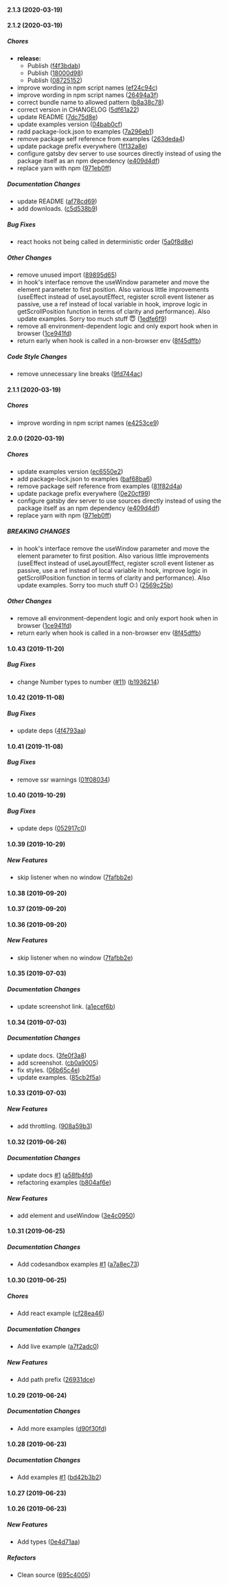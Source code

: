 #### 2.1.3 (2020-03-19)

#### 2.1.2 (2020-03-19)

##### Chores

* **release:**
  *  Publish ([f4f3bdab](https://github.com/n8tb1t/use-scroll-position/commit/f4f3bdab674127c40f885b4b368d48160cdf198b))
  *  Publish ([18000d98](https://github.com/n8tb1t/use-scroll-position/commit/18000d98a2a7e00050ff2ec7507f5cf808a54882))
  *  Publish ([08725152](https://github.com/n8tb1t/use-scroll-position/commit/08725152f2740215d80f802e928c6c2489d34e17))
*  improve wording in npm script names ([ef24c94c](https://github.com/n8tb1t/use-scroll-position/commit/ef24c94c5ce0477beb7e2e01c91e51e46db0c114))
*  improve wording in npm script names ([26494a3f](https://github.com/n8tb1t/use-scroll-position/commit/26494a3f7902e86a10715e8f4028711baaee2d12))
*  correct bundle name to allowed pattern ([b8a38c78](https://github.com/n8tb1t/use-scroll-position/commit/b8a38c7843f7e5dfd5c7c6f3cec5f0fa5269c7db))
*  correct version in CHANGELOG ([5df61a22](https://github.com/n8tb1t/use-scroll-position/commit/5df61a2222b7bb65fd23ab60f8addef912e1d416))
*  update README ([7dc75d8e](https://github.com/n8tb1t/use-scroll-position/commit/7dc75d8ef3e1d6cf401a9fd1c6f9e863865a6013))
*  update examples version ([04bab0cf](https://github.com/n8tb1t/use-scroll-position/commit/04bab0cf7ff40b4c8ed2673e2c0a218bf7125045))
*  radd package-lock.json to examples ([7a296eb1](https://github.com/n8tb1t/use-scroll-position/commit/7a296eb1b0a3bb86651b8921ea7c686ef10e2e61))
*  remove package self reference from examples ([263deda4](https://github.com/n8tb1t/use-scroll-position/commit/263deda444c90b263b028b045916f536929c757e))
*  update package prefix everywhere ([1f132a8e](https://github.com/n8tb1t/use-scroll-position/commit/1f132a8ec16259f87b8449b65c027a6ba48f3544))
*  configure gatsby dev server to use sources directly instead of using the package itself as an npm dependency ([e409d4df](https://github.com/n8tb1t/use-scroll-position/commit/e409d4df7e2764428ecb4a9750da9e2f3eff33ea))
*  replace yarn with npm ([971eb0ff](https://github.com/n8tb1t/use-scroll-position/commit/971eb0ff5576b3555f4c574b39c024de8f39d035))

##### Documentation Changes

*  update README ([af78cd69](https://github.com/n8tb1t/use-scroll-position/commit/af78cd69ab31c09b40327755efd127371559b5fd))
*  add downloads. ([c5d538b9](https://github.com/n8tb1t/use-scroll-position/commit/c5d538b981d9521fefd86c37c0024a7a8c17f7b2))

##### Bug Fixes

*  react hooks not being called in deterministic order ([5a0f8d8e](https://github.com/n8tb1t/use-scroll-position/commit/5a0f8d8e7ebbbf02c4842aca3d89d77c19b0887d))

##### Other Changes

*  remove unused import ([89895d65](https://github.com/n8tb1t/use-scroll-position/commit/89895d65dd77ce891164073afccc0efc5d004010))
*  in hook's interface remove the useWindow parameter and move the element parameter to first position. Also various little improvements (useEffect instead of useLayoutEffect, register scroll event listener as passive, use a ref instead of local variable in hook, improve logic in getScrollPosition function in terms of clarity and performance). Also update examples. Sorry too much stuff 😇 ([1edfe6f9](https://github.com/n8tb1t/use-scroll-position/commit/1edfe6f929e006944cba9a9ec769dc4067a6e19b))
*  remove all environment-dependent logic and only export hook when in browser ([1ce941fd](https://github.com/n8tb1t/use-scroll-position/commit/1ce941fd633067613764cbc627b3a94d176b757d))
*  return early when hook is called in a non-browser env ([8f45dffb](https://github.com/n8tb1t/use-scroll-position/commit/8f45dffb1143d552fe41b65a4abd74fee874a613))

##### Code Style Changes

*  remove unnecessary line breaks ([9fd744ac](https://github.com/n8tb1t/use-scroll-position/commit/9fd744aca07ce261185c47b527201356a7930d5a))

#### 2.1.1 (2020-03-19)

##### Chores

*  improve wording in npm script names ([e4253ce9](https://github.com/n8tb1t/use-scroll-position/commit/e4253ce96a576a0b9ff8d482421f4f9f21b7d23b))

#### 2.0.0 (2020-03-19)

##### Chores

*  update examples version ([ec6550e2](https://github.com/n8tb1t/use-scroll-position/commit/ec6550e2650bdfc028a589d24eb9c2230c5aac9c))
*  add package-lock.json to examples ([baf68ba6](https://github.com/n8tb1t/use-scroll-position/commit/baf68ba6f9fae6f49bc42c7c376ef564c4ad85b3))
*  remove package self reference from examples ([81f82d4a](https://github.com/n8tb1t/use-scroll-position/commit/81f82d4ae30227e278ea1f11960ee0e233b5cfe6))
*  update package prefix everywhere ([0e20cf99](https://github.com/n8tb1t/use-scroll-position/commit/0e20cf99df25f1352461ec31823a94d86c8c3875))
*  configure gatsby dev server to use sources directly instead of using the package itself as an npm dependency ([e409d4df](https://github.com/n8tb1t/use-scroll-position/commit/e409d4df7e2764428ecb4a9750da9e2f3eff33ea))
*  replace yarn with npm ([971eb0ff](https://github.com/n8tb1t/use-scroll-position/commit/971eb0ff5576b3555f4c574b39c024de8f39d035))

##### BREAKING CHANGES

*  in hook's interface remove the useWindow parameter and move the element parameter to first position. Also various little improvements (useEffect instead of useLayoutEffect, register scroll event listener as passive, use a ref instead of local variable in hook, improve logic in getScrollPosition function in terms of clarity and performance). Also update examples. Sorry too much stuff O:) ([2569c25b](https://github.com/n8tb1t/use-scroll-position/commit/2569c25bf59e82ec8393138183add67ebd776bfd))

##### Other Changes

*  remove all environment-dependent logic and only export hook when in browser ([1ce941fd](https://github.com/n8tb1t/use-scroll-position/commit/1ce941fd633067613764cbc627b3a94d176b757d))
*  return early when hook is called in a non-browser env ([8f45dffb](https://github.com/n8tb1t/use-scroll-position/commit/8f45dffb1143d552fe41b65a4abd74fee874a613))

#### 1.0.43 (2019-11-20)

##### Bug Fixes

*  change Number types to number ([#11](https://github.com/n8tb1t/use-scroll-position/pull/11)) ([b1936214](https://github.com/n8tb1t/use-scroll-position/commit/b1936214ebb4e0dddb6209b8b9dc930eb9d35394))

#### 1.0.42 (2019-11-08)

##### Bug Fixes

*  update deps ([4f4793aa](https://github.com/n8tb1t/use-scroll-position/commit/4f4793aa049d465c93e40da92b1e3b71dbdc497f))

#### 1.0.41 (2019-11-08)

##### Bug Fixes

*  remove ssr warnings ([01f08034](https://github.com/n8tb1t/use-scroll-position/commit/01f0803483f1847712df48f0bde55753908f8df2))

#### 1.0.40 (2019-10-29)

##### Bug Fixes

*  update deps ([052917c0](https://github.com/n8tb1t/use-scroll-position/commit/052917c0ce2a8b4cd6a349772f68a1d724c642dc))

#### 1.0.39 (2019-10-29)

##### New Features

*  skip listener when no window ([7fafbb2e](https://github.com/n8tb1t/use-scroll-position/commit/7fafbb2e7638f41c340a979a53a0605718413e09))

#### 1.0.38 (2019-09-20)

#### 1.0.37 (2019-09-20)

#### 1.0.36 (2019-09-20)

##### New Features

*  skip listener when no window ([7fafbb2e](https://github.com/n8tb1t/use-scroll-position/commit/7fafbb2e7638f41c340a979a53a0605718413e09))

#### 1.0.35 (2019-07-03)

##### Documentation Changes

*  update screenshot link. ([a1ecef6b](https://github.com/n8tb1t/use-scroll-position/commit/a1ecef6b583546543b9041f0ad77121a4a501f17))

#### 1.0.34 (2019-07-03)

##### Documentation Changes

*  update docs. ([3fe0f3a8](https://github.com/n8tb1t/use-scroll-position/commit/3fe0f3a844cc1bb8b318187ad00151289214b51f))
*  add screenshot. ([cb0a9005](https://github.com/n8tb1t/use-scroll-position/commit/cb0a90056fcdb1e4cb2529ea6001c00610d6ef6a))
*  fix styles. ([06b65c4e](https://github.com/n8tb1t/use-scroll-position/commit/06b65c4e1f0150e7807fa9bd54013cdcc21f7fa5))
*  update examples. ([85cb2f5a](https://github.com/n8tb1t/use-scroll-position/commit/85cb2f5ae29dc4dd57f759044c5e36569e8faa7c))

#### 1.0.33 (2019-07-03)

##### New Features

*  add throttling. ([908a59b3](https://github.com/n8tb1t/use-scroll-position/commit/908a59b3ffbdc02a2e01e8cb1e4d77eab5cacffe))

#### 1.0.32 (2019-06-26)

##### Documentation Changes

*  update docs [#1](https://github.com/n8tb1t/use-scroll-position/pull/1) ([a58fb4fd](https://github.com/n8tb1t/use-scroll-position/commit/a58fb4fdf6c0eeefdac757899c2e2d78775823e6))
*  refactoring examples ([b804af6e](https://github.com/n8tb1t/use-scroll-position/commit/b804af6e5f3b94c7cd1b59864c4b85dc527a1866))

##### New Features

*  add element and useWindow ([3e4c0950](https://github.com/n8tb1t/use-scroll-position/commit/3e4c0950e98bcf96f2b0dcba402ba16439d702ad))

#### 1.0.31 (2019-06-25)

##### Documentation Changes

*  Add codesandbox examples [#1](https://github.com/n8tb1t/use-scroll-position/pull/1) ([a7a8ec73](https://github.com/n8tb1t/use-scroll-position/commit/a7a8ec73261ecdd44cf9e4e3487019e689d32b34))

#### 1.0.30 (2019-06-25)

##### Chores

*  Add react example ([cf28ea46](https://github.com/n8tb1t/use-scroll-position/commit/cf28ea465b2f25d8f763ae0252eb19684c5022f5))

##### Documentation Changes

*  Add live example ([a7f2adc0](https://github.com/n8tb1t/use-scroll-position/commit/a7f2adc09171a7f63169741a1aed8d4becf19b56))

##### New Features

*  Add path prefix ([26931dce](https://github.com/n8tb1t/use-scroll-position/commit/26931dce7b87fa11c008cae4bbe9acbadfcf8152))

#### 1.0.29 (2019-06-24)

##### Documentation Changes

*  Add more examples ([d90f30fd](https://github.com/n8tb1t/use-scroll-position/commit/d90f30fdfe0654489a665f14f571e11deca8239d))

#### 1.0.28 (2019-06-23)

##### Documentation Changes

*  Add examples [#1](https://github.com/n8tb1t/use-scroll-position/pull/1) ([bd42b3b2](https://github.com/n8tb1t/use-scroll-position/commit/bd42b3b21c959172edc086eb7894b424ce6e0187))

#### 1.0.27 (2019-06-23)

#### 1.0.26 (2019-06-23)

##### New Features

*  Add types ([0e4d71aa](https://github.com/n8tb1t/use-scroll-position/commit/0e4d71aad0e600a91b7ae3f14340c1700efe6682))

##### Refactors

*  Clean source ([695c4005](https://github.com/n8tb1t/use-scroll-position/commit/695c4005d3bcae9aae207a729f78fcaf63782bd0))



